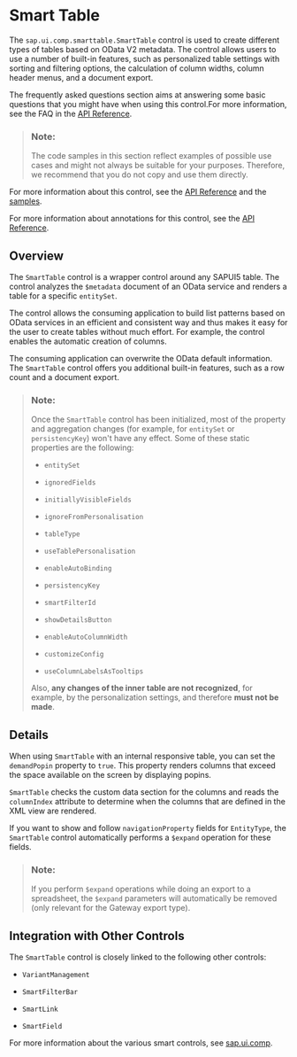 <!-- loiobed8274140d04fc0b9bcb2db42d8bac2 -->

# Smart Table

The `sap.ui.comp.smarttable.SmartTable` control is used to create different types of tables based on OData V2 metadata. The control allows users to use a number of built-in features, such as personalized table settings with sorting and filtering options, the calculation of column widths, column header menus, and a document export.

The frequently asked questions section aims at answering some basic questions that you might have when using this control.For more information, see the FAQ in the [API Reference](https://ui5.sap.com/#/api/sap.ui.comp.smarttable.SmartTable%23faq).

> ### Note:  
> The code samples in this section reflect examples of possible use cases and might not always be suitable for your purposes. Therefore, we recommend that you do not copy and use them directly. 

For more information about this control, see the [API Reference](https://ui5.sap.com/#/api/sap.ui.comp.smarttable.SmartTable) and the [samples](https://ui5.sap.com/#/entity/sap.ui.comp.smarttable.SmartTable).

For more information about annotations for this control, see the [API Reference](https://ui5.sap.com/#/api/sap.ui.comp.smarttable.SmartTable/annotations/Summary). 



## Overview

The `SmartTable` control is a wrapper control around any SAPUI5 table. The control analyzes the `$metadata` document of an OData service and renders a table for a specific `entitySet`.

The control allows the consuming application to build list patterns based on OData services in an efficient and consistent way and thus makes it easy for the user to create tables without much effort. For example, the control enables the automatic creation of columns.

The consuming application can overwrite the OData default information. The `SmartTable` control offers you additional built-in features, such as a row count and a document export.

> ### Note:  
> Once the `SmartTable` control has been initialized, most of the property and aggregation changes \(for example, for `entitySet` or `persistencyKey`\) won't have any effect. Some of these static properties are the following:
> 
> -   `entitySet`
> 
> -   `ignoredFields`
> 
> -   `initiallyVisibleFields`
> 
> -   `ignoreFromPersonalisation`
> 
> -   `tableType`
> 
> -   `useTablePersonalisation`
> 
> -   `enableAutoBinding`
> 
> -   `persistencyKey`
> 
> -   `smartFilterId`
> 
> -   `showDetailsButton`
> 
> -   `enableAutoColumnWidth`
> 
> -   `customizeConfig`
> 
> -   `useColumnLabelsAsTooltips`
> 
> 
> Also, **any changes of the inner table are not recognized**, for example, by the personalization settings, and therefore **must not be made**.



## Details

When using `SmartTable` with an internal responsive table, you can set the `demandPopin` property to `true`. This property renders columns that exceed the space available on the screen by displaying popins.

`SmartTable` checks the custom data section for the columns and reads the `columnIndex` attribute to determine when the columns that are defined in the XML view are rendered.

If you want to show and follow `navigationProperty` fields for `EntityType`, the `SmartTable` control automatically performs a `$expand` operation for these fields.

> ### Note:  
> If you perform `$expand` operations while doing an export to a spreadsheet, the `$expand` parameters will automatically be removed \(only relevant for the Gateway export type\).



## Integration with Other Controls

The `SmartTable` control is closely linked to the following other controls:

-   `VariantManagement`

-   `SmartFilterBar`

-   `SmartLink`

-   `SmartField`


For more information about the various smart controls, see [sap.ui.comp](sap-ui-comp-0cbbeba.md).

